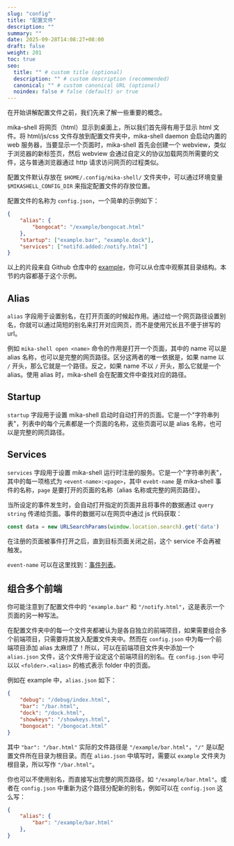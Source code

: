 ```yaml
---
slug: "config"
title: "配置文件"
description: ""
summary: ""
date: 2025-09-28T14:08:27+08:00
draft: false
weight: 201
toc: true
seo:
  title: "" # custom title (optional)
  description: "" # custom description (recommended)
  canonical: "" # custom canonical URL (optional)
  noindex: false # false (default) or true
---
```

在开始讲解配置文件之前，我们先来了解一些重要的概念。

mika-shell 将网页（html）显示到桌面上，所以我们首先得有用于显示 html 文件。将 html/js/css 文件存放到配置文件夹中，mika-shell daemon 会启动内置的 web 服务器，当要显示一个页面时，mika-shell 首先会创建一个 webview，类似于浏览器的新标签页，然后 webview 会通过自定义的协议加载网页所需要的文件，这与普通浏览器通过 http 请求访问网页的过程类似。

配置文件默认存放在 `$HOME/.config/mika-shell/` 文件夹中，可以通过环境变量 `$MIKASHELL_CONFIG_DIR` 来指定配置文件的存放位置。

配置文件的名称为 `config.json`，一个简单的示例如下：

```json
{
    "alias": {
        "bongocat": "/example/bongocat.html"
    },
    "startup": ["example.bar", "example.dock"],
    "services": ["notifd.added:/notify.html"]
}
```

以上的片段来自 Github 仓库中的 [example](https://github.com/MikaShell/mika-shell/tree/main/example)，你可以从仓库中观察其目录结构。本节的内容都基于这个示例。

## Alias

`alias` 字段用于设置别名，在打开页面的时候起作用。通过给一个网页路径设置别名，你就可以通过简短的别名来打开对应网页，而不是使用冗长且不便于拼写的 url。

例如 `mika-shell open <name>` 命令的作用是打开一个页面，其中的 name 可以是 alias 名称，也可以是完整的网页路径。区分这两者的唯一依据是，如果 name 以 `/` 开头，那么它就是一个路径。反之，如果 name 不以 `/` 开头，那么它就是一个 alias。使用 alias 时，mika-shell 会在配置文件中查找对应的路径。

## Startup

`startup` 字段用于设置 mika-shell 启动时自动打开的页面。它是一个"字符串列表"，列表中的每个元素都是一个页面的名称，这些页面可以是 alias 名称，也可以是完整的网页路径。

## Services

`services` 字段用于设置 mika-shell 运行时注册的服务。它是一个"字符串列表"，其中的每一项格式为 `<event-name>:<page>`，其中 `evebt-name` 是 mika-shell 事件的名称，`page` 是要打开的页面的名称（alias 名称或完整的网页路径）。

当所设定的事件发生时，会自动打开指定的页面并且将事件的数据通过 `query string` 传递给页面。事件的数据可以在网页中通过 js 代码获取：

```javascript
const data = new URLSearchParams(window.location.search).get('data')
```

在注册的页面被事件打开之后，直到目标页面关闭之前，这个 service 不会再被触发。

`event-name` 可以在这里找到：[事件列表](https://github.com/MikaShell/mika-shell/blob/main/src/events.zig#L2)。

## 组合多个前端

你可能注意到了配置文件中的 `"example.bar"` 和 `"/notify.html"`，这是表示一个页面的另一种写法。

在配置文件夹中的每一个文件夹都被认为是各自独立的前端项目，如果需要组合多个前端项目，只需要将其放入配置文件夹中。然而在 `config.json` 中为每一个前端项目添加 alias 太麻烦了！所以，可以在前端项目文件夹中添加一个 `alias.json` 文件，这个文件用于设定这个前端项目的别名。在 `config.json` 中可以以 `<folder>.<alias>` 的格式表示 folder 中的页面。

例如在 example 中，`alias.json` 如下：

```json
{
    "debug": "/debug/index.html",
    "bar": "/bar.html",
    "dock": "/dock.html",
    "showkeys": "/showkeys.html",
    "bongocat": "/bongocat.html"
}
```

其中 `"bar": "/bar.html"` 实际的文件路径是 `"/example/bar.html"`，`"/"` 是以配置文件所在目录为根目录。而在 `alias.json` 中填写时，需要以 `example` 文件夹为根目录，所以写作 `"/bar.html"`。

你也可以不使用别名，而直接写出完整的网页路径，如 `"/example/bar.html"`。或者在 `config.json` 中重新为这个路径分配新的别名，例如可以在 `config.json` 这么写：

```json
{
    "alias": {
        "bar": "/example/bar.html"
    },
}
```
